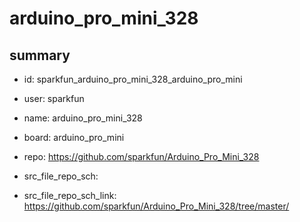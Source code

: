 # arduino_pro_mini_328
 
## summary 
* id: sparkfun_arduino_pro_mini_328_arduino_pro_mini
* user: sparkfun
* name: arduino_pro_mini_328
* board: arduino_pro_mini
* repo: https://github.com/sparkfun/Arduino_Pro_Mini_328



* src_file_repo_sch: 
* src_file_repo_sch_link: https://github.com/sparkfun/Arduino_Pro_Mini_328/tree/master/






